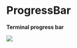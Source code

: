 # ProgressBar

**Terminal progress bar**

<img src="https://user-images.githubusercontent.com/93251045/204194564-f048d363-71c3-4332-be18-6df06026efc5.gif"> 

